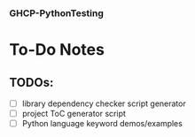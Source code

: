 
<!--
Feb. 21, 2024
Rich W.
MSL.l
-->

### GHCP-PythonTesting

# To-Do Notes

## TODOs:
- [ ] library dependency checker script generator
- [ ] project ToC generator script
- [ ] Python language keyword demos/examples
